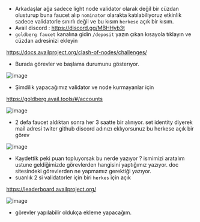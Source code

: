 - Arkadaşlar ağa sadece light node validator olarak değil bir cüzdan olusturup buna faucet alıp `nominator` olarakta katılabiliyoruz etkinlik sadece validatorle sınırlı değil ve bu kısım `herkese` açık bir kısım. 
- Avail discord : https://discord.gg/MBHHyb3t
- `goldberg faucet` kanalına gidin `/deposit` yazın çıkan kısayola tıklayın ve cüzdan adresinizi ekleyin


https://docs.availproject.org/clash-of-nodes/challenges/

- Burada görevler ve başlama durumunu gösterıyor.

![image](https://github.com/Core-Node-Team/Testnet-TR/assets/91562185/35e54979-0d7f-4225-ba55-2084fb8a1239)

- Şimdilik yapacağımız validator ve node kurmayanlar için  

https://goldberg.avail.tools/#/accounts

![image](https://github.com/Core-Node-Team/Testnet-TR/assets/91562185/e5f0447c-f072-4706-b4fd-ab3d0bedcac7)

- 2 defa faucet aldıktan sonra her 3 saatte bir alınıyor. set identity diyerek mail adresi twiter github discord adınızı eklıyorsunuz bu herkese açık bir görev

![image](https://github.com/Core-Node-Team/Testnet-TR/assets/91562185/e760ba26-b754-435c-b66e-84cbfd235aec)

- Kaydettik peki puan topluyorsak bu nerde yazıyor ? ismimizi aratalım ustune geldiğimizde görevlerden hangisini yaptığımız yazıyor. doc sitesindeki görevlerden ne yapmamız gerektiği yazıyor.
- suanlık 2 si validatorler için biri `herkes` için açık 

https://leaderboard.availproject.org/

![image](https://github.com/Core-Node-Team/Testnet-TR/assets/91562185/47c78ba1-1c2f-46b7-bd60-280e018d4c03)

- görevler yapılabilir oldukça ekleme yapacağım.

